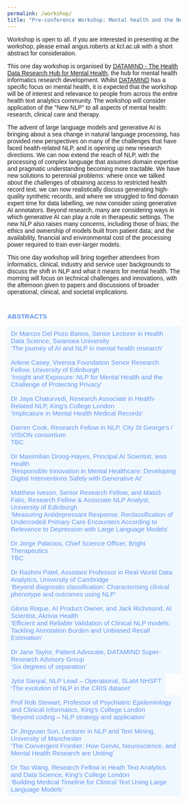 ```yaml
---
permalink: /workshop/
title: "Pre-conference Workshop: Mental health and the New NLP"
---
```

<link href="https://fonts.googleapis.com/icon?family=Material+Icons" rel="stylesheet">
<meta name="viewport" content="width=device-width, initial-scale=1">
<script src='https://kit.fontawesome.com/a076d05399.js' crossorigin='anonymous'></script>
<style>
body {
  font-family: sans-serif;
}
html {
  box-sizing: border-box;
}
*, *:before, *:after {
  box-sizing: inherit;
}
.column {
  float: left;
  width: auto;
  margin-bottom: 16px;
  padding: 0 0px;
  font-family: Times New Roman;
}
@media screen and (max-width: 650px) {
  .column {
    width: auto;
    display: block;
  }
}
.card {
  box-shadow: 0 4px 8px 0 rgba(0, 0, 0, 0.2);
}
.container {
  padding: 0 0px;
}
.container::after, .row::after {
  content: "";
  clear: both;
  display: table;
}
.title {
  color: grey;
}
.button {
  border: none;
  outline: 0;
  display: inline-block;
  padding: 8px;
  color: white;
  background-color: #000;
  text-align: center;
  cursor: pointer;
  width: 100%;
}
.button:hover {
  background-color: #009999;
}
table {
  width: auto;
}
th, td {
  text-align: left;
  padding: 40px;
}
td {
  border-bottom: 1px solid #ddd;
}
.collapsible {
  background-color:  #F0F8FF;
  color: #6495ED;
  cursor: pointer;
  padding: 8px;
  border: none;
  text-align: left;
  outline: none;
  font-size: 15px;
}
.active, .collapsible:hover {
  background-color: #6495ED;
  color: black;
}
.content {
  padding: 0 8px;
  max-height: 0;
  overflow: hidden;
  transition: max-height 0.2s ease-out;
  font-size: 14px;
}
</style>
<p>Workshop is open to all. If you are interested in presenting at the workshop, please email <span>angus.roberts at kcl.ac.uk</span> with a short abstract for consideration.</p>

<p>This one day workshop is organised by <a href="https://datamind.org.uk/">DATAMIND - The Health Data Research Hub for Mental Health</a>, the hub for mental health informatics research development. Whilst <a href="https://datamind.org.uk/">DATAMIND</a> has a specific focus on mental health, it is expected that the workshop will be of interest and relevance to people from across the entire health text analytics community. The workshop will consider application of the "New NLP" to all aspects of mental health: research, clinical care and therapy.</p>

<p>The advent of large language models and generative AI is bringing about a sea change in natural language processing, has provided new perspectives on many of the challenges that have faced health-related NLP, and is opening up new research directions. We can now extend the reach of NLP, with the processing of complex language that assumes domain expertise and pragmatic understanding becoming more tractable. We have new solutions to perennial problems: where once we talked about the challenges of obtaining access to restricted health record text, we can now realistically discuss generating high-quality synthetic records, and where we struggled to find domain expert time for data labelling, we now consider using generative AI annotators. Beyond research, many are considering ways in which generative AI can play a role in therapeutic settings. The new NLP also raises many concerns, including those of bias; the ethics and ownership of models built from patient data; and the availability, financial and environmental cost of the processing power required to train ever-larger models.</p>

<p>This one day workshop will bring together attendees from informatics, clinical, industry and service user backgrounds to discuss the shift in NLP and what it means for mental health. The morning will focus on technical challenges and innovations, with the afternoon given to papers and discussions of broader operational, clinical, and societal implications.</p>

<h5 style="margin-bottom: 0.9375rem; font-weight: bold; line-height: 1.1; color: #6495ED; font-size: 0.9375rem; clear: both; text-transform: uppercase; font-style: normal; font-variant-ligatures: normal; font-variant-caps: normal; text-align: start; padding-top: 20px;">Abstracts</h5>
<div>
<button class="collapsible">Dr Marcos Del Pozo Banos, Senior Lecturer in Health Data Science, Swansea University <br>
‘The journey of AI and NLP in mental health research’
</button>
<div class="content">
  <p style=" color: black; background-color: white; text-decoration: none;">Artificial intelligence (AI) and natural language processing (NLP) have evolved from early rule-based programs (e.g., the 1966 ELIZA chatbot) to data-driven statistical and neural models. Recent innovations in deep learning – including word embeddings, recurrent neural networks, and Transformer-based architectures – have unlocked new capabilities for mining and interpreting large text corpora, transforming the landscape of mental health research. Key applications include: extracting structured information from electronic health records; performing sentiment and semantic analysis of social media posts for early detection; and deploying therapeutic chatbots to deliver scalable psychological support. Looking forward, researchers are integrating large pre-trained language models with multimodal inputs to personalise diagnostics and interventions. However, there are still many technical and ethical challenges to address, including model interpretability, clinical integration, data privacy, algorithmic bias, and transparency.</p></div>
</div>
<div>
<button class="collapsible">
Arlene Casey, Vivensa Foundation Senior Research Fellow, University of Edinburgh<br>
‘Insight and Exposure: NLP for Mental Health and the Challenge of Protecting Privacy’
</button>
<div class="content">
  <p style=" color: black; background-color: white; text-decoration: none;">
Mental health narratives in clinical free-text contain crucial insights - such as references to suicide, depression, or trauma - that researchers need but which also pose privacy risks. We will talk about our ongoing work with NLP and large language models (LLMs) to detect these sensitive disclosures, not only to protect patient identity, but also how this is being used to support research and service improvement in the NHS.
  </p></div>
</div>
<div>
<button class="collapsible">
Dr Jaya Chaturvedi, Research Associate in Health-Related NLP, King’s College London
  <br>
‘Implicature in Mental Health Medical Records’
</button>
<div class="content">
  <p style=" color: black; background-color: white; text-decoration: none;">
Clinical notes in mental health records contain rich textual data capturing information about the patient. This work analyzes the extent to which implicature is used to describe important clinical concepts, and whether the extraction of such implied concepts is possible with large language models.
</p></div>
</div>
<div>
<button class="collapsible">
Darren Cook, Research Fellow in NLP, City St George's / VISION consortium
  <br>
TBC
</button>
<div class="content">
  <p style=" color: black; background-color: white; text-decoration: none;">
</p></div>
</div>
<div>
<button class="collapsible">
Dr Maximilian Droog-Hayes, Principal AI Scientist, ieso Health
  <br>
‘Responsible Innovation in Mental Healthcare: Developing Digital Interventions Safely with Generative AI’
</button>
<div class="content">
  <p style=" color: black; background-color: white; text-decoration: none;">
Since it was established in the year 2000, ieso has treated over 145,000 patients and collected data from over 815,000 hours of therapy sessions to build the world's largest outcomes-indexed mental health dataset. This talk will summarize our research into increasing access to mental healthcare through responsible innovation and the safe use of cutting-edge AI models and techniques.
</p></div>
</div>
<div>
<button class="collapsible">
Matthew Iveson, Senior Research Fellow, and Matúš Falis, Research Fellow & Associate NLP Analyst, University of Edinburgh	
  <br>
‘Measuring Antidepressant Response: Reclassification of Undercoded Primary Care Encounters According to Relevance to Depression with Large Language Models’	
</button>
<div class="content">
  <p style=" color: black; background-color: white; text-decoration: none;">
While people living with depression do not respond to antidepressants or take time to find a treatment that works for them, our understanding of who will respond and why has been limited by methodological challenges. In the AMBER project, we use both structured and unstructured electronic health record data to produce new measures of antidepressant response and non-response, enabling personalised medicine and risk prediction. In this talk we will present our work with primary care text data labelled by GPs with structured Read codes as part of routine practice. We will focus on filling in the gaps in the patients' depression timelines through identifying undercoded generic consultation encounters relevant to the depression phenotype with the aid of LLMs.
</p></div>
</div>
<div>
<button class="collapsible">
Dr Jorge Palacios, Chief Science Officer, Bright Therapeutics
  <br>
TBC
</button>
<div class="content">
  <p style=" color: black; background-color: white; text-decoration: none;">
</p></div>
</div>
<div>
<button class="collapsible">
Dr Rashmi Patel, Assistant Professor in Real-World Data Analytics, University of Cambridge
  <br>
‘Beyond diagnostic classification: Characterising clinical phenotype and outcomes using NLP’
</button>
<div class="content">
  <p style=" color: black; background-color: white; text-decoration: none;">
In this talk I will describe how natural language processing can be applied to real-world datasets comprising insurance claims and electronic health record (EHR) data to provide novel insights into the clinical outcomes of people with mental disorders.
</p></div>
</div>
<div>
<button class="collapsible">
Gloria Roque, AI Product Owner, and Jack Richmond, AI Scientist, Akrivia Health
  <br>
  ‘Efficient and Reliable Validation of Clinical NLP models: Tackling Annotation Burden and Unbiased Recall Estimation’
</button>
<div class="content">
  <p style=" color: black; background-color: white; text-decoration: none;">
A significant portion of psychiatric electronic health records (EHRs) exists as unstructured free-text notes, posing challenges for large-scale data analysis and clinical decision-making. Natural Language Processing (NLP) offers a way to extract structured information from this text, but ensuring these models perform reliably, particularly in terms of recall, remains a major challenge. We present a validation methodology for Named Entity Recognition (NER) models that addresses both the annotation burden and the difficulty of accurately estimating recall by using stratified sampling with screening methods. This approach enables scalable, reliable evaluation of NLP models, aligning with the clinical demands of safe, accountable AI in healthcare.
</p></div>
</div>
<div>
<button class="collapsible">
Dr Jane Taylor, Patient Advocate, DATAMIND Super-Research Advisory Group
  <br>
  ‘Six degrees of separation’
</button>
<div class="content">
  <p style=" color: black; background-color: white; text-decoration: none;">
This talk will look at some of the issues in using NLP in electronic health records from the perspective of patients/ service users. It will focus on the filters used by both patient and health professionals before, during and after clinical encounters. It will consider what can be missed out or misinterpreted in these transcriptions – the importance of context and the significance of what cannot be said or heard. It will also look briefly at the bias which can arise in clinical encounters in terms of perceptions of status, gender, ethnicity and sexuality and how this can affect the terminology used to describe the patient’s feelings and symptoms.
</p></div>
</div>
<div>
<button class="collapsible">
Jytoi Sanyal, NLP Lead – Operational, SLaM NHSFT
  <br>
‘The evolution of NLP in the CRIS dataset’
</button>
<div class="content">
  <p style=" color: black; background-color: white; text-decoration: none;">
NLP has changed a lot over last couple of years. In my talk, I want to discuss how NLP methods have evolved over last 10 years in CRIS. What are the challenges we faced, not only in terms of methods but also operational challenges. How we manged to solve them and run these methods over large datasets.
</p></div>
</div>
<div>
<button class="collapsible">
Prof Rob Stewart, Professor of Psychiatric Epidemiology and Clinical Informatics, King’s College London
  <br>
‘Beyond coding – NLP strategy and application’
</button>
<div class="content">
  <p style=" color: black; background-color: white; text-decoration: none;">
Mental healthcare text presents sizeable challenges for NLP, although also huge opportunities to transform research capability. Given the time and resources required for code and algorithm developments, it is important that these are strategically focused and then effectively applied and utilised. This requires the assembly of a collaborative ecosystem between NLP developers and a range of stakeholders – another challenge, but also a rewarding opportunity.
</p></div>
</div>
<div>
<button class="collapsible">
Dr Jingyuan Sun, Lecturer in NLP and Text Mining, University of Manchester
  <br>
‘The Convergent Frontier: How GenAI, Neuroscience, and Mental Health Research are Uniting’
</button>
<div class="content">
  <p style=" color: black; background-color: white; text-decoration: none;">
This talk will first highlight the current dynamic interactions between Generative AI and neuroscience, GenAI and mental health applications, and the established synergy between neuroscience and mental health research. We will then explore the profound potential when these three domains fully unite. This powerful convergence promises to transform our understanding of mental illness, paving the way for more personalised diagnostics, novel therapeutic interventions, and a deeper comprehension of mental well-being.
</p></div>
</div>
<div>
<button class="collapsible">
Dr Tao Wang, Research Fellow in Heath Text Analytics and Data Science, King’s College London
  <br>
‘Building Medical Timeline for Clinical Text Using Large Language Models’
</button>
<div class="content">
  <p style=" color: black; background-color: white; text-decoration: none;">
Understanding clinical timelines from clinical narratives is critical for accurate diagnosis and effective treatment. Traditional methods for temporal reasoning often depend on rule-based approaches or simple models that struggle to capture the complexity and nuance of clinical language. While large language models (LLMs) hold promise, their capabilities in temporal reasoning remain underexplored. In this work, we construct a new benchmark dataset based on the i2b2 corpus to evaluate LLM performance in clinical temporal information extraction and reasoning. Preliminary results highlight both the potential and current limitations of LLMs in this domain.
</p></div>
</div>
